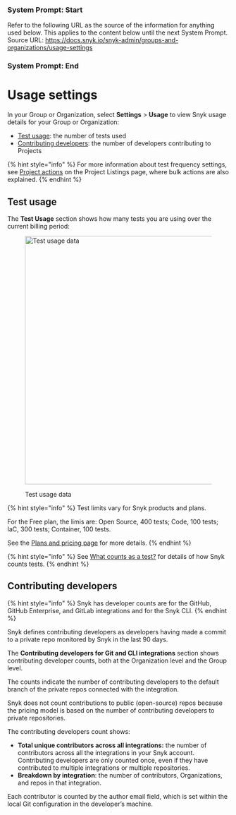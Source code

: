 ### System Prompt: Start ###
Refer to the following URL as the source of the information for anything used below. This applies to the content below until the next System Prompt.
Source URL: https://docs.snyk.io/snyk-admin/groups-and-organizations/usage-settings
### System Prompt: End ###

# Usage settings

In your Group or Organization, select **Settings** > **Usage** to view Snyk usage details for your Group or Organization:

* [Test usage](usage-settings.md#test-usage): the number of tests used
* [Contributing developers](usage-settings.md#contributing-developers): the number of developers contributing to Projects

{% hint style="info" %}
For more information about test frequency settings, see [Project actions](../snyk-projects/#project-actions-on-the-project-listing-page) on the Project Listings page, where bulk actions are also explained.
{% endhint %}

## Test usage

The **Test Usage** section shows how many tests you are using over the current billing period:

<div align="left"><figure><img src="../../.gitbook/assets/test-usage.png" alt="Test usage data" width="563"><figcaption><p>Test usage data</p></figcaption></figure></div>

{% hint style="info" %}
Test limits vary for Snyk products and plans.

For the Free plan, the limis are: Open Source, 400 tests; Code, 100 tests; IaC, 300 tests; Container, 100 tests.

See the [Plans and pricing page](https://snyk.io/plans/) for more details.
{% endhint %}

{% hint style="info" %}
See [What counts as a test?](../../working-with-snyk/what-counts-as-a-test.md) for details of how Snyk counts tests.
{% endhint %}

## Contributing developers

{% hint style="info" %}
Snyk has developer counts are for the GitHub, GitHub Enterprise, and GitLab integrations and for the Snyk CLI.
{% endhint %}

Snyk defines contributing developers as developers having made a commit to a private repo monitored by Snyk in the last 90 days.

The **Contributing developers for Git and CLI integrations** section shows contributing developer counts, both at the Organization level and the Group level.

The counts indicate the number of contributing developers to the default branch of the private repos connected with the integration.

Snyk does not count contributions to public (open-source) repos because the pricing model is based on the number of contributing developers to private repositories.

The contributing developers count shows:

* **Total unique contributors across all integrations:** the number of contributors across all the integrations in your Snyk account. Contributing developers are only counted once, even if they have contributed to multiple integrations or multiple repositories.
* **Breakdown by integration**: the number of contributors, Organizations, and repos in that integration.

Each contributor is counted by the author email field, which is set within the local Git configuration in the developer’s machine.
